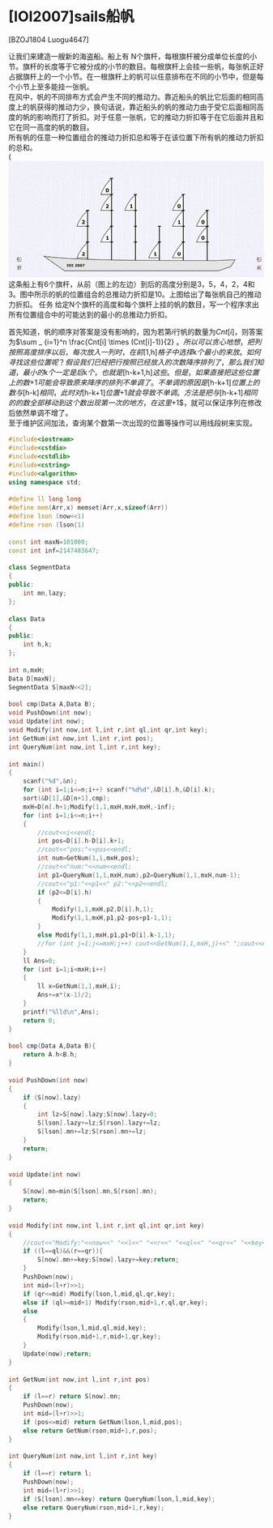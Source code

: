 # [IOI2007]sails船帆
[BZOJ1804 Luogu4647]

让我们来建造一艘新的海盗船。船上有 N个旗杆，每根旗杆被分成单位长度的小节。旗杆的长度等于它被分成的小节的数目。每根旗杆上会挂一些帆，每张帆正好占据旗杆上的一个小节。在一根旗杆上的帆可以任意排布在不同的小节中，但是每个小节上至多能挂一张帆。  
在风中，帆的不同排布方式会产生不同的推动力。靠近船头的帆比它后面的相同高度上的帆获得的推动力少，换句话说，靠近船头的帆的推动力由于受它后面相同高度的帆的影响而打了折扣。对于任意一张帆，它的推动力折扣等于在它后面并且和它在同一高度的帆的数目。  
所有帆的任意一种位置组合的推动力折扣总和等于在该位置下所有帆的推动力折扣的总和。  
(![BZOJ1804](_v_images/_bzoj1804_1528531610_556727216.png)  
这条船上有6个旗杆，从前（图上的左边）到后的高度分别是3，5，4，2，4和3。图中所示的帆的位置组合的总推动力折扣是10。上图给出了每张帆自己的推动力折扣。 任务 给定N个旗杆的高度和每个旗杆上挂的帆的数目，写一个程序求出所有位置组合中的可能达到的最小的总推动力折扣。  

首先知道，帆的顺序对答案是没有影响的，因为若第$i$行帆的数量为$Cnt[i]$，则答案为$\sum _ {i=1}^n \frac{Cnt[i] \times (Cnt[i]-1)}{2} $。  
所以可以贪心地想，把列按照高度排序以后，每次放入一列时，在前$[1,h]$格子中选择$k$个最小的来放。  
如何寻找这些位置呢？假设我们已经把行按照已经放入的次数降序排列了，那么我们知道，最小的$k$个一定是后$k$个，也就是$[h-k+1,h]$这些。但是，如果直接把这些位置上的数$+1$可能会导致原来降序的排列不单调了。不单调的原因是$[h-k+1]$位置上的数与$[h-k]$相同，此时对$[h-k+1]$位置$+1$就会导致不单调。方法是把与$[h-k+1]$相同的的数全部移动到这个数出现第一次的地方，在这里$+1$，就可以保证序列在修改后依然单调不增了。  
至于维护区间加法，查询某个数第一次出现的位置等操作可以用线段树来实现。

```cpp
#include<iostream>
#include<cstdio>
#include<cstdlib>
#include<cstring>
#include<algorithm>
using namespace std;

#define ll long long
#define mem(Arr,x) memset(Arr,x,sizeof(Arr))
#define lson (now<<1)
#define rson (lson|1)

const int maxN=101000;
const int inf=2147483647;

class SegmentData
{
public:
	int mn,lazy;
};

class Data
{
public:
	int h,k;
};

int n,mxH;
Data D[maxN];
SegmentData S[maxN<<2];

bool cmp(Data A,Data B);
void PushDown(int now);
void Update(int now);
void Modify(int now,int l,int r,int ql,int qr,int key);
int GetNum(int now,int l,int r,int pos);
int QueryNum(int now,int l,int r,int key);

int main()
{
	scanf("%d",&n);
	for (int i=1;i<=n;i++) scanf("%d%d",&D[i].h,&D[i].k);
	sort(&D[1],&D[n+1],cmp);
	mxH=D[n].h+1;Modify(1,1,mxH,mxH,mxH,-inf);
	for (int i=1;i<=n;i++)
	{
		//cout<<i<<endl;
		int pos=D[i].h-D[i].k+1;
		//cout<<"pos:"<<pos<<endl;
		int num=GetNum(1,1,mxH,pos);
		//cout<<"num:"<<num<<endl;
		int p1=QueryNum(1,1,mxH,num),p2=QueryNum(1,1,mxH,num-1);
		//cout<<"p1:"<<p1<<" p2:"<<p2<<endl;
		if (p2<=D[i].h)
		{
			Modify(1,1,mxH,p2,D[i].h,1);
			Modify(1,1,mxH,p1,p2-pos+p1-1,1);
		}
		else Modify(1,1,mxH,p1,p1+D[i].k-1,1);
		//for (int j=1;j<=mxH;j++) cout<<GetNum(1,1,mxH,j)<<" ";cout<<endl;
	}
	ll Ans=0;
	for (int i=1;i<mxH;i++)
	{
		ll x=GetNum(1,1,mxH,i);
		Ans+=x*(x-1)/2;
	}
	printf("%lld\n",Ans);
	return 0;
}

bool cmp(Data A,Data B){
	return A.h<B.h;
}

void PushDown(int now)
{
	if (S[now].lazy)
	{
		int lz=S[now].lazy;S[now].lazy=0;
		S[lson].lazy+=lz;S[rson].lazy+=lz;
		S[lson].mn+=lz;S[rson].mn+=lz;
	}
	return;
}

void Update(int now)
{
	S[now].mn=min(S[lson].mn,S[rson].mn);
	return;
}

void Modify(int now,int l,int r,int ql,int qr,int key)
{
	//cout<<"Modify:"<<now<<" "<<l<<" "<<r<<" "<<ql<<" "<<qr<<" "<<key<<endl;
	if ((l==ql)&&(r==qr)){
		S[now].mn+=key;S[now].lazy+=key;return;
	}
	PushDown(now);
	int mid=(l+r)>>1;
	if (qr<=mid) Modify(lson,l,mid,ql,qr,key);
	else if (ql>=mid+1) Modify(rson,mid+1,r,ql,qr,key);
	else
	{
		Modify(lson,l,mid,ql,mid,key);
		Modify(rson,mid+1,r,mid+1,qr,key);
	}
	Update(now);return;
}

int GetNum(int now,int l,int r,int pos)
{
	if (l==r) return S[now].mn;
	PushDown(now);
	int mid=(l+r)>>1;
	if (pos<=mid) return GetNum(lson,l,mid,pos);
	else return GetNum(rson,mid+1,r,pos);
}

int QueryNum(int now,int l,int r,int key)
{
	if (l==r) return l;
	PushDown(now);
	int mid=(l+r)>>1;
	if (S[lson].mn<=key) return QueryNum(lson,l,mid,key);
	else return QueryNum(rson,mid+1,r,key);
}
```
